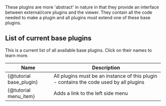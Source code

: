 These plugins are more 'abstract' in nature in that they provide an interface between external/core plugins and the viewer. They contain all the code needed to make a plugin and all plugins must extend one of these base plugins.

## List of current base plugins
This is a current list of all available base plugins. Click on their names to learn more.

| Name                    | Description                                                                               |
|-------------------------|-------------------------------------------------------------------------------------------|
| {@tutorial base_plugin} | All plugins must be an instance of this plugin - contains the code used by all plugins    |
| {@tutorial menu_item}   | Adds a link to the left side menu                                                         |